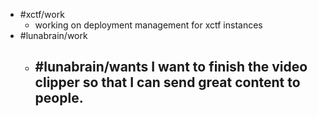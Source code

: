 - #xctf/work
	- working on deployment management for xctf instances
- #lunabrain/work
	- #lunabrain/wants I want to finish the video clipper so that I can send great content to people.
		-